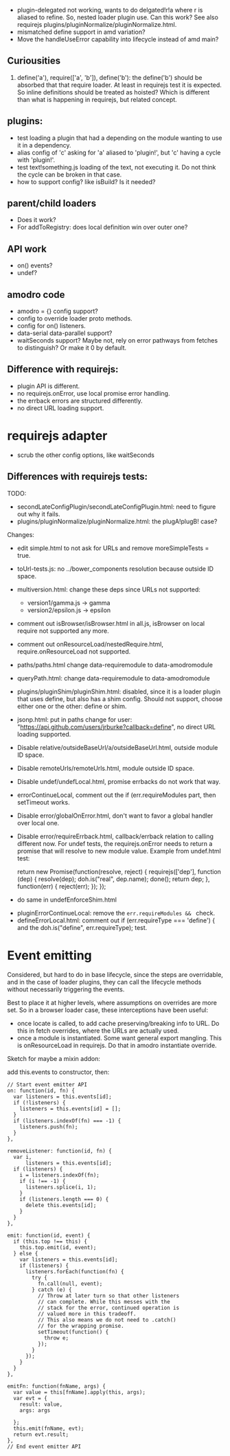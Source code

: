 * plugin-delegated not working, wants to do delgated!r!a where r is aliased to refine. So, nested loader plugin use. Can this work? See also requirejs plugins/pluginNormalize/pluginNormalize.html.
* mismatched define support in amd variation?
* Move the handleUseError capability into lifecycle instead of amd main?

## Curiousities

1) define('a'), require(['a', 'b']), define('b'): the define('b') should be absorbed that that require loader. At least in requirejs test it is expected. So inline definitions should be treated as hoisted? Which is different than what is happening in requirejs, but related concept.


## plugins:

* test loading a plugin that had a depending on the module wanting to use it in a dependency.
* alias config of 'c' asking for 'a' aliased to 'plugin!', but 'c' having a cycle with 'plugin!'.
* test text!something.js loading of the text, not executing it.
  Do not think the cycle can be broken in that case.
* how to support config? like isBuild? Is it needed?

## parent/child loaders

* Does it work?
* For addToRegistry: does local definition win over outer one?

## API work

* on() events?
* undef?

## amodro code

* amodro = {} config support?
* config to override loader proto methods.
* config for on() listeners.
* data-serial data-parallel support?
* waitSeconds support? Maybe not, rely on error pathways from fetches to distinguish? Or make it 0 by default.

## Difference with requirejs:

* plugin API is different.
* no requirejs.onError, use local promise error handling.
* the errback errors are structured differently.
* no direct URL loading support.

# requirejs adapter

* scrub the other config options, like waitSeconds


## Differences with requirejs tests:

TODO:
* secondLateConfigPlugin/secondLateConfigPlugin.html: need to figure out why
  it fails.
* plugins/pluginNormalize/pluginNormalize.html: the plugA!plugB! case?

Changes:

* edit simple.html to not ask for URLs and remove moreSimpleTests = true.
* toUrl-tests.js: no ../bower_components resolution because outside ID space.
* multiversion.html: change these deps since URLs not supported:
  * version1/gamma.js -> gamma
  * version2/epsilon.js -> epsilon
* comment out isBrowser/isBrowser.html in all.js, isBrowser on local require not
  supported any more.
* comment out onResourceLoad/nestedRequire.html, require.onResourceLoad not supported.
* paths/paths.html change data-requiremodule to data-amodromodule
* queryPath.html: change data-requiremodule to data-amodromodule
* plugins/pluginShim/pluginShim.html: disabled, since it is a loader plugin that uses define, but also has a shim config. Should not support, choose either one or the other: define or shim.
* jsonp.html: put in paths change for user: "https://api.github.com/users/jrburke?callback=define", no direct URL loading supported.
* Disable relative/outsideBaseUrl/a/outsideBaseUrl.html, outside module ID space.
* Disable remoteUrls/remoteUrls.html, module outside ID space.
* Disable undef/undefLocal.html, promise errbacks do not work that way.
* errorContinueLocal, comment out the if (err.requireModules part, then setTimeout works.
* Disable error/globalOnError.html, don't want to favor a global handler over local one.
* Disable error/requireErrback.html, callback/errback relation to calling different now.
For undef tests, the requirejs.onError needs to return a promise that will
resolve to new module value. Example from undef.html test:

    return new Promise(function(resolve, reject) {
        requirejs(['dep'], function (dep) {
            resolve(dep);
            doh.is("real", dep.name);
            done();
            return dep;
        }, function(err) {
            reject(err);
        });
    });
- do same in undefEnforceShim.html

* pluginErrorContinueLocal: remove the `err.requireModules && ` check.
* defineErrorLocal.html: comment out if (err.requireType === 'define') { and
  the doh.is("define", err.requireType); test.


# Event emitting

Considered, but hard to do in base lifecycle, since the steps are overridable,
and in the case of loader plugins, they can call the lifecycle methods without
necessarily triggering the events.

Best to place it at higher levels, where assumptions on overrides are more set.
So in a browser loader case, these interceptions have been useful:

* once locate is called, to add cache preserving/breaking info to URL.
  Do this in fetch overrides, where the URLs are actually used.
* once a module is instantiated. Some want general export mangling.
  This is onResourceLoad in requirejs. Do that in amodro instantiate override.

Sketch for maybe a mixin addon:

add this.events to constructor, then:

    // Start event emitter API
    on: function(id, fn) {
      var listeners = this.events[id];
      if (!listeners) {
        listeners = this.events[id] = [];
      }
      if (listeners.indexOf(fn) === -1) {
        listeners.push(fn);
      }
    },

    removeListener: function(id, fn) {
      var i,
          listeners = this.events[id];
      if (listeners) {
        i = listeners.indexOf(fn);
        if (i !== -1) {
          listeners.splice(i, 1);
        }
        if (listeners.length === 0) {
          delete this.events[id];
        }
      }
    },

    emit: function(id, event) {
      if (this.top !== this) {
        this.top.emit(id, event);
      } else {
        var listeners = this.events[id];
        if (listeners) {
          listeners.forEach(function(fn) {
            try {
              fn.call(null, event);
            } catch (e) {
              // Throw at later turn so that other listeners
              // can complete. While this messes with the
              // stack for the error, continued operation is
              // valued more in this tradeoff.
              // This also means we do not need to .catch()
              // for the wrapping promise.
              setTimeout(function() {
                throw e;
              });
            }
          });
        }
      }
    },

    emitFn: function(fnName, args) {
      var value = this[fnName].apply(this, args);
      var evt = {
        result: value,
        args: args

      };
      this.emit(fnName, evt);
      return evt.result;
    },
    // End event emitter API


